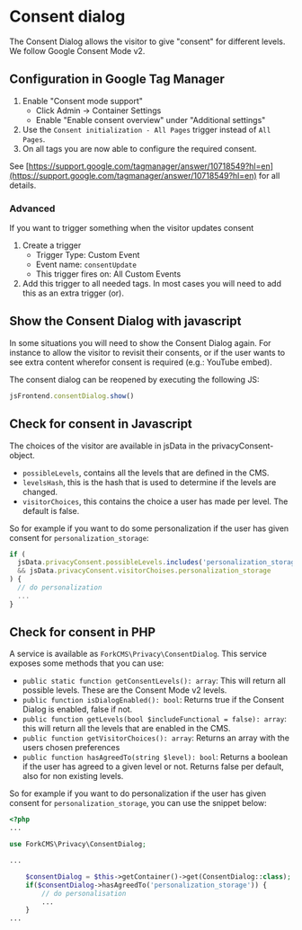# Consent dialog

The Consent Dialog allows the visitor to give "consent" for different levels. We follow Google Consent Mode v2. 

## Configuration in Google Tag Manager

1. Enable "Consent mode support"
    * Click Admin → Container Settings
    * Enable "Enable consent overview" under "Additional settings"
2. Use the `Consent initialization - All Pages` trigger instead of `All Pages`.
3. On all tags you are now able to configure the required consent.

See [https://support.google.com/tagmanager/answer/10718549?hl=en](https://support.google.com/tagmanager/answer/10718549?hl=en) 
for all details.

### Advanced

If you want to trigger something when the visitor updates consent

1. Create a trigger
    * Trigger Type: Custom Event
    * Event name: `consentUpdate`
    * This trigger fires on: All Custom Events
2. Add this trigger to all needed tags. In most cases you will need to add this as an extra trigger (or).


## Show the Consent Dialog with javascript

In some situations you will need to show the Consent Dialog again. For instance to allow the visitor to revisit 
their consents, or if the user wants to see extra content wherefor consent is required (e.g.: YouTube embed).

The consent dialog can be reopened by executing the following JS:

```javascript
jsFrontend.consentDialog.show()
```


## Check for consent in Javascript

The choices of the visitor are available in jsData in the privacyConsent-object.

* `possibleLevels`, contains all the levels that are defined in the CMS.
* `levelsHash`, this is the hash that is used to determine if the levels are changed.
* `visitorChoices`, this contains the choice a user has made per level. The default is false.

So for example if you want to do some personalization if the user has given consent for `personalization_storage`:

```javascript
if (
  jsData.privacyConsent.possibleLevels.includes('personalization_storage')
  && jsData.privacyConsent.visitorChoises.personalization_storage
) {
  // do personalization
  ...
}
```


## Check for consent in PHP

A service is available as `ForkCMS\Privacy\ConsentDialog`. This service exposes some methods that you can use:

* `public static function getConsentLevels(): array`: This will return all possible levels. These are the Consent Mode v2 levels.
* `public function isDialogEnabled(): bool`: Returns true if the Consent Dialog is enabled, false if not.
* `public function getLevels(bool $includeFunctional = false): array`: this will return all the levels that are enabled in the CMS.
* `public function getVisitorChoices(): array`: Returns an array with the users chosen preferences
* `public function hasAgreedTo(string $level): bool`: Returns a boolean if the user has agreed to a given level or not. Returns false per default, also for non existing levels.

So for example if you want to do personalization if the user has given consent for `personalization_storage`, you 
can use the snippet below:

```php
<?php
...

use ForkCMS\Privacy\ConsentDialog;

...

    $consentDialog = $this->getContainer()->get(ConsentDialog::class);
    if($consentDialog->hasAgreedTo('personalization_storage')) {
        // do personalisation
        ...
    }
...
```
